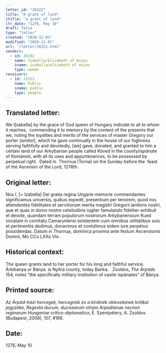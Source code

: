 ```yaml
---
letter_id: "26322"
title: "A grant of land"
ititle: "a grant of land"
ltr_date: "1276, May 10"
draft: false
type: "letter"
created: "2020-12-01"
modified: "2020-12-01"
url: "/letter/26322.html"
senders:
  - id: 26192
    name: Isabella/Elizabeth of Anjou
    iname: isabella/elizabeth of anjou
    type: woman
receivers:
  - id: 21531
    name: Public
    iname: public
    type: people
---
```

<h2> Translated letter:</h2><p>We I[sabella] by the grace of God queen of Hungary indicate to all to whom it reaches,&nbsp; commending it to memory by the content of the presents that we, noting the loyalties and merits of the services of master Gregory our porter (<i>ianitor</i>), which he gave continually in the house of our highness serving faithfully and devotedly, [we] gave, donated, and granted to him a certain land of our Arkybanian people called Köved in the county/<i>ispánate </i>of Komárom, with all its uses and appurtenances, to be possessed by perpetual right.&nbsp; Dated in&nbsp; Thornua (Torna) on the Sunday before the&nbsp; feast of the Ascenion of the Lord, 1276th.</p><h2 class="mt-4"> Original letter:</h2><p><span>Nos I. [= Izabella] Dei gratia regina Ungarie memorie commendantes significamus universis, quibus expedit, presentium per tenorem, quod nos attendentes fidelitates et servitiorum merita magistri Gregorii ianitoris nostri, que et quas in domo nostre celsitudinis iugiter famulando fideliter exhibuit et devote, quandam terram populorum nostrorum Arkybanensium Kued vocatam in comitatu Camaruniensi existentem cum omnibus utilitatibus suis et pertinentiis dedimus, donavimus et contulimus eidem iure perpetuo possidendas. Datum in Thornua, dominica proxima ante festum Ascensionis Domini, Mo CCo LXXo VIo .</span></p><p><span></span></p><h2 class="mt-4"> Historical context:</h2><p><span>The queen grants land to her porter for his long and faithful service.&nbsp; Árkibánya or Bánya&nbsp; is Nyitra county, today Banka. &nbsp; Zsoldos, <i>The Árpáds</i> 154, notes “the specifically military institution of castle ispánates” of Bánya.</span></p><h2 class="mt-4"> Printed source:</h2><p><i>Az Árpád-házi hercegek, hercegnök és a királnék okleveleinek kritikai jegyzéke, Regesta ducum, ducissarum stirpis Arpadianae necnon reginarum Hungariae critico-diplomatica</i>, E. Szentpétery, A. Zsoldos (Budapest, 2008),&nbsp;107, #166.&nbsp;</p><h2 class="mt-4"> Date:</h2>1276, May 10